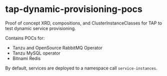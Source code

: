 # tap-dynamic-provisioning-pocs
Proof of concept XRD, compositions, and ClusterInstanceClasses for TAP to test dynamic service provisioning.

Contains POCs for:
  - Tanzu and OpenSource RabbitMQ Operator
  - Tanzu MySQL operator
  - Bitnami Redis

By default, services are deployed to a namespace call `service-instances`.